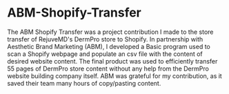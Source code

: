 # ABM-Shopify-Transfer
The ABM Shopify Transfer was a project contribution I made to the store transfer of RejuveMD's DermPro store to Shopify. In partnership with Aesthetic Brand Marketing (ABM), I developed a Basic program used to scan a Shopify webpage and populate an csv file with the content of desired website content. The final product was used to efficiently transfer 55 pages of DermPro store content without any help from the DermPro website building company itself. ABM was grateful for my contribution, as it saved their team many hours of copy/pasting content.
